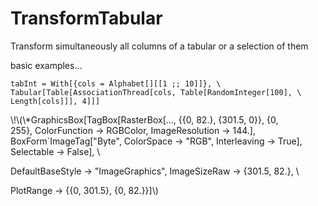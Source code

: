 # TransformTabular
Transform simultaneously all columns of a tabular or a selection of them

basic examples...

```wl
tabInt = With[{cols = Alphabet[][[1 ;; 10]]}, \
Tabular[Table[AssociationThread[cols, Table[RandomInteger[100], \
Length[cols]]], 4]]]
```

\\!\\(\\*GraphicsBox[TagBox[RasterBox[..., {{0, 82.}, {301.5, 0}}, {0, \
255}, 
   ColorFunction -> RGBColor, ImageResolution -> 144.], \
BoxForm`ImageTag[\"Byte\", 
   ColorSpace -> \"RGB\", Interleaving -> True], Selectable -> False], \

 DefaultBaseStyle -> \"ImageGraphics\", ImageSizeRaw -> {301.5, 82.}, \

 PlotRange -> {{0, 301.5}, {0, 82.}}]\\)
